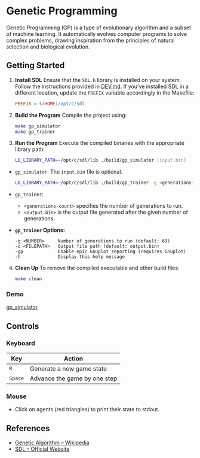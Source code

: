 # Genetic Programming

Genetic Programming (GP) is a type of evolutionary algorithm and a subset of machine learning. It automatically evolves computer programs to solve complex problems, drawing inspiration from the principles of natural selection and biological evolution.

## Getting Started

1. **Install SDL**
   Ensure that the `SDL.h` library is installed on your system. Follow the instructions provided in [DEV.md](./DEV.md).
   If you've installed SDL in a different location, update the `PREFIX` variable accordingly in the Makefile:

   ```makefile
   PREFIX = $(HOME)/opt/c/sdl
   ```

2. **Build the Program**
   Compile the project using:

   ```bash
   make gp_simulator
   make gp_trainer
   ```

3. **Run the Program**
   Execute the compiled binaries with the appropriate library path:

   ```bash
   LD_LIBRARY_PATH=~/opt/c/sdl/lib ./build/gp_simulator [input.bin]
   ```

* `gp_simulator`: The `input.bin` file is optional.

   ```bash
   LD_LIBRARY_PATH=~/opt/c/sdl/lib ./build/gp_trainer -g <generations-count> -o <output.bin>
   ```

* `gp_trainer`:

  * `<generations-count>` specifies the number of generations to run.
  * `<output.bin>` is the output file generated after the given number of generations.

- **`gp_trainer` Options:**

   ```
   -g <NUMBER>     Number of generations to run (default: 69)
   -o <FILEPATH>   Output file path (default: output.bin)
   -gp             Enable epic Gnuplot reporting (requires Gnuplot)
   -h              Display this help message
   ```

4. **Clean Up**
   To remove the compiled executable and other build files:

   ```bash
   make clean
   ```
### Demo
[gp_simulator](https://github.com/user-attachments/assets/3e6c6395-3e49-4054-9898-22cc2342ac3e)


## Controls

### Keyboard

| Key              | Action                       |
| ---------------- | ---------------------------- |
| <kbd>R</kbd>     | Generate a new game state    |
| <kbd>Space</kbd> | Advance the game by one step |

### Mouse

* Click on agents (red triangles) to print their state to stdout.


## References

* [Genetic Algorithm – Wikipedia](https://en.wikipedia.org/wiki/Genetic_algorithm)
* [SDL – Official Website](https://www.libsdl.org/)
